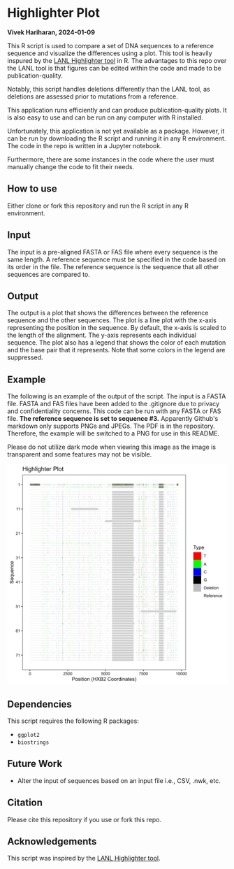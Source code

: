 # Highlighter Plot
**Vivek Hariharan, 2024-01-09**

This R script is used to compare a set of DNA sequences to a reference sequence and visualize the differences using a plot.
This tool is heavily inspured by the [LANL Highlighter tool](https://www.hiv.lanl.gov/content/sequence/HIGHLIGHT/highlighter_top.html) in R.
The advantages to this repo over the LANL tool is that figures can be edited within the code and made to be publication-quality.

Notably, this script handles deletions differently than the LANL tool, as deletions are assessed prior to mutations from a reference. 

This application runs efficiently and can produce publication-quality plots. It is also easy to use and can be run on any computer with R installed.

Unfortunately, this application is not yet available as a package. However, it can be run by downloading the R script and running it in any R environment. The code in the repo is written in a Jupyter notebook.

Furthermore, there are some instances in the code where the user must manually change the code to fit their needs.

## How to use
Either clone or fork this repository and run the R script in any R environment.

## Input
The input is a pre-aligned FASTA or FAS file where every sequence is the same length. A reference sequence must be specified in the code based on its order in the file. The reference sequence is the sequence that all other sequences are compared to.

## Output
The output is a plot that shows the differences between the reference sequence and the other sequences. The plot is a line plot with the x-axis representing the position in the sequence. By default, the x-axis is scaled to the length of the alignment. The y-axis represents each individual sequence. The plot also has a legend that shows the color of each mutation and the base pair that it represents. Note that some colors in the legend are suppressed. 

## Example
The following is an example of the output of the script. The input is a FASTA file. FASTA and FAS files have been added to the .gitignore due to privacy and confidentiality concerns. This code can be run with any FASTA or FAS file.
**The reference sequence is set to sequence #3.** 
Apparently Github's markdown only supports PNGs and JPEGs. The PDF is in the repository. Therefore, the example will be switched to a PNG for use in this README.

Please do not utilize dark mode when viewing this image as the image is transparent and some features may not be visible.

![Example](highlighter_plot.png)

## Dependencies
This script requires the following R packages:
* `ggplot2`
* `biostrings`

## Future Work
* Alter the input of sequences based on an input file i.e., CSV, .nwk, etc.

## Citation
Please cite this repository if you use or fork this repo.

## Acknowledgements
This script was inspired by the [LANL Highlighter tool](https://www.hiv.lanl.gov/content/sequence/HIGHLIGHT/highlighter_top.html). 
